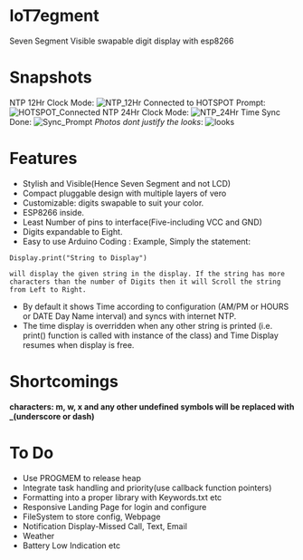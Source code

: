 # IoT7egment
Seven Segment Visible swapable digit display with esp8266

# Snapshots

NTP 12Hr Clock Mode:
![NTP_12Hr](https://github.com/technochatter/IoT7egment/blob/master/docs/Face.JPG?raw=true)
Connected to HOTSPOT Prompt:
![HOTSPOT_Connected](https://github.com/technochatter/IoT7egment/blob/master/docs/2.JPG?raw=true)
NTP 24Hr Clock Mode:
![NTP_24Hr](https://github.com/technochatter/IoT7egment/blob/master/docs/3.JPG?raw=true)
Time Sync Done:
![Sync_Prompt](https://github.com/technochatter/IoT7egment/blob/master/docs/4.JPG?raw=true)
_Photos dont justify the looks_:
![looks](https://github.com/technochatter/IoT7egment/blob/master/docs/5.JPG?raw=true)

# Features
* Stylish and Visible(Hence Seven Segment and not LCD)
* Compact pluggable design with multiple layers of vero
* Customizable: digits swapable to suit your color.
* ESP8266 inside.
* Least Number of pins to interface(Five-including VCC and GND)
* Digits expandable to Eight.
* Easy to use Arduino Coding : Example, Simply the statement:

`Display.print("String to Display")`

	will display the given string in the display. If the string has more characters than the number of Digits then it will Scroll the string from Left to Right.

* By default it shows Time according to configuration (AM/PM or HOURS or DATE Day Name interval) and syncs with internet NTP.
* The time display is overridden when any other string is printed (i.e. print() function is called with instance of the class) and Time Display resumes when display is free.
    
# Shortcomings
**characters: m, w, x and any other undefined symbols will be replaced with _(underscore or dash)**
	
# To Do
* Use PROGMEM to release heap
* Integrate task handling and priority(use callback function pointers)
* Formatting into a proper library with Keywords.txt etc
* Responsive Landing Page for login and configure
* FileSystem to store config, Webpage
* Notification Display-Missed Call, Text, Email
* Weather
* Battery Low Indication etc
